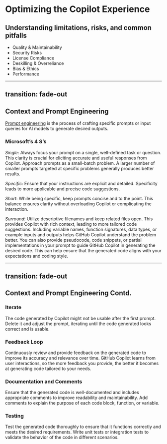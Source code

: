 # Optimizing the Copilot Experience
## Understanding limitations, risks, and common pitfalls
* Quality & Maintainability
* Security Risks
* License Compliance
* Deskilling & Overreliance
* Bias & Ethics
* Performance

---
transition: fade-out
---

## Context and Prompt Engineering

[Prompt engineering](https://learn.microsoft.com/en-us/training/modules/introduction-prompt-engineering-with-github-copilot/) is the process of crafting specific prompts or input queries for AI models to generate desired outputs. 

### Microsoft’s 4 S’s
*Single*: Always focus your prompt on a single, well-defined task or question. This clarity is crucial for eliciting accurate and useful responses from Copilot. Approach prompts as a small-batch problem. A larger number of smaller prompts targeted at specific problems generally produces better results. 

*Specific*: Ensure that your instructions are explicit and detailed. Specificity leads to more applicable and precise code suggestions.

*Short*: While being specific, keep prompts concise and to the point. This balance ensures clarity without overloading Copilot or complicating the interaction.  

*Surround*: Utilize descriptive filenames and keep related files open. This provides Copilot with rich context, leading to more tailored code suggestions. Including variable names, function signatures, data types, or example inputs and outputs helps GitHub Copilot understand the problem better. You can also provide pseudocode, code snippets, or partial implementations in your prompt to guide GitHub Copilot in generating the desired code. This can help ensure that the generated code aligns with your expectations and coding style.


---
transition: fade-out
---
## Context and Prompt Engineering Contd.

### Iterate
The code generated by Copilot might not be usable after the first prompt. Delete it and adjust the prompt, iterating until the code generated looks correct and is usable.  

### Feedback Loop
Continuously review and provide feedback on the generated code to improve its accuracy and relevance over time. GitHub Copilot learns from user interactions, so the more feedback you provide, the better it becomes at generating code tailored to your needs.

### Documentation and Comments

Ensure that the generated code is well-documented and includes appropriate comments to improve readability and maintainability. Add comments to explain the purpose of each code block, function, or variable.

### Testing

Test the generated code thoroughly to ensure that it functions correctly and meets the desired requirements. Write unit tests or integration tests to validate the behavior of the code in different scenarios.
